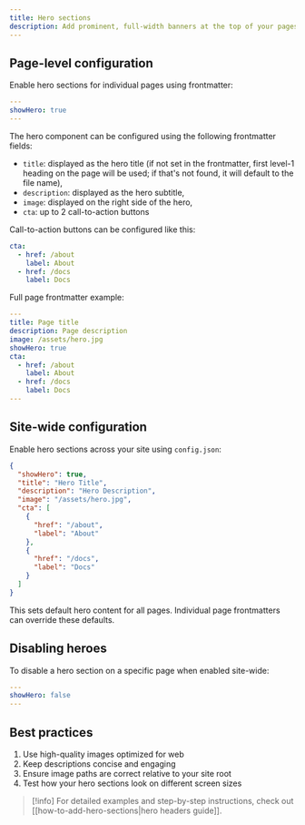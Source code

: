 ```yaml
---
title: Hero sections
description: Add prominent, full-width banners at the top of your pages that can include titles, descriptions, background images and call-to-action buttons.
---
```


## Page-level configuration

Enable hero sections for individual pages using frontmatter:

```yaml
---
showHero: true
---
```

The hero component can be configured using the following frontmatter fields:
- `title`: displayed as the hero title (if not set in the frontmatter, first level-1 heading on the page will be used; if that's not found, it will default to the file name),
- `description`: displayed as the hero subtitle,
- `image`: displayed on the right side of the hero,
- `cta`: up to 2 call-to-action buttons

Call-to-action buttons can be configured like this:

```yaml
cta:
  - href: /about
    label: About
  - href: /docs
    label: Docs
```

Full page frontmatter example:

```yaml
---
title: Page title
description: Page description
image: /assets/hero.jpg
showHero: true
cta:
  - href: /about
    label: About
  - href: /docs
    label: Docs
---
```

## Site-wide configuration

Enable hero sections across your site using `config.json`:

```json
{
  "showHero": true,
  "title": "Hero Title",
  "description": "Hero Description",
  "image": "/assets/hero.jpg",
  "cta": [
    { 
      "href": "/about",
      "label": "About"
    },
    { 
      "href": "/docs",
      "label": "Docs"
    }
  ]
}
```

This sets default hero content for all pages. Individual page frontmatters can override these defaults.

## Disabling heroes

To disable a hero section on a specific page when enabled site-wide:

```yaml
---
showHero: false
---
```

## Best practices

1. Use high-quality images optimized for web
2. Keep descriptions concise and engaging
3. Ensure image paths are correct relative to your site root
4. Test how your hero sections look on different screen sizes

> [!info]
> For detailed examples and step-by-step instructions, check out [[how-to-add-hero-sections|hero headers guide]].